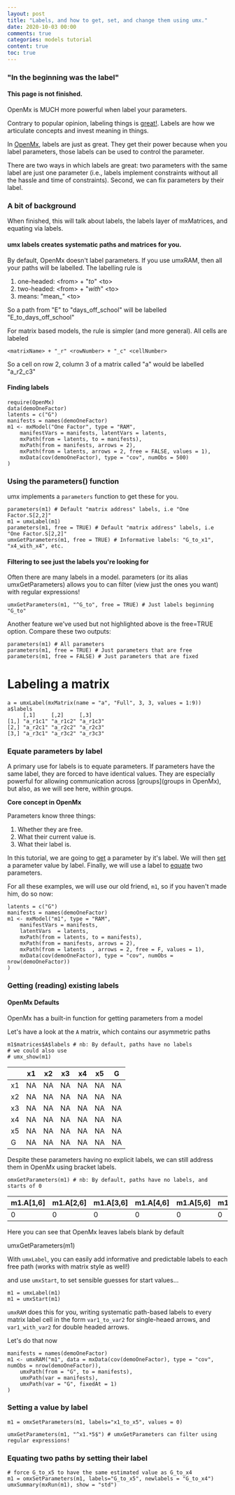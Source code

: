 ```yaml
---
layout: post
title: "Labels, and how to get, set, and change them using umx."
date: 2020-10-03 00:00
comments: true
categories: models tutorial
content: true
toc: true
---
```


### "In the beginning was the  label"

#### This page is not finished.


OpenMx is MUCH more powerful when label your parameters.

Contrary to popular opinion, labeling things is [great!](http://www.amazon.com/Origin-Concepts-Oxford-Cognitive-Development). Labels are how we articulate concepts and invest meaning in things.

In [OpenMx](http://openmx.psyc.virginia.edu), labels are just as great. They get their power because when you label parameters, those labels can be used to control the parameter.

There are two ways in which labels are great: two parameters with the same label are just one parameter (i.e., labels implement constraints without all the hassle and time of constraints). Second, we can fix parameters by their label.

<a name="background"></a>
### A bit of background

When finished, this will talk about labels, the labels layer of mxMatrices, and equating via labels.

####  umx labels creates systematic paths and matrices for you.
By default, OpenMx doesn't label parameters. If you use umxRAM, then all your paths will be labelled. The labelling rule is

1. one-headed: &lt;from&gt; + &quot;_to_&quot; &lt;to&gt;
2. two-headed: &lt;from&gt; + &quot;_with_&quot; &lt;to&gt;
3. means: &quot;mean_&quot; &lt;to&gt;

So a path from "E" to "days_off_school" will be labelled "E_to_days_off_school"

For matrix based models, the rule is simpler (and more general). All cells are labeled

```splus
<matrixName> + "_r" <rowNumber> + "_c" <cellNumber>

```

So a cell on row 2, column 3 of a matrix called "a" would be labelled "a_r2_c3"

<a name = "finding"></a>
#### Finding labels

```splus
require(OpenMx)
data(demoOneFactor)
latents = c("G")
manifests = names(demoOneFactor)
m1 <- mxModel("One Factor", type = "RAM",
	manifestVars = manifests, latentVars = latents,
	mxPath(from = latents, to = manifests),
	mxPath(from = manifests, arrows = 2),
	mxPath(from = latents, arrows = 2, free = FALSE, values = 1),
	mxData(cov(demoOneFactor), type = "cov", numObs = 500)
)

```
###  Using the parameters()  function
umx implements a `parameters` function to get these for you.

```splus
parameters(m1) # Default "matrix address" labels, i.e "One Factor.S[2,2]"
m1 = umxLabel(m1)
parameters(m1, free = TRUE) # Default "matrix address" labels, i.e "One Factor.S[2,2]"
umxGetParameters(m1, free = TRUE) # Informative labels: "G_to_x1", "x4_with_x4", etc.

```

#### Filtering to see just the labels you're looking for

Often there are many labels in a model. parameters (or its alias umxGetParameters) allows you to can filter (view just the ones you want) with regular expressions!

```splus
umxGetParameters(m1, "^G_to", free = TRUE) # Just labels beginning "G_to"
```
Another feature we've used but not highlighted above is the free=TRUE option. Compare these two outputs:

```splus
parameters(m1) # All parameters
parameters(m1, free = TRUE) # Just parameters that are free
parameters(m1, free = FALSE) # Just parameters that are fixed
```

# Labeling a matrix

```splus
a = umxLabel(mxMatrix(name = "a", "Full", 3, 3, values = 1:9))
a$labels
     [,1]     [,2]     [,3]    
[1,] "a_r1c1" "a_r1c2" "a_r1c3"
[2,] "a_r2c1" "a_r2c2" "a_r2c3"
[3,] "a_r3c1" "a_r3c2" "a_r3c3"

```

<a name = "equating"></a>
### Equate parameters by label
A primary use for labels is to equate parameters. If parameters have the same label, they are forced to have identical values. They are especially powerful for allowing communication across [groups](groups in OpenMx), but also, as we will see here, within groups.

**Core concept in OpenMx**

Parameters know three things:
1. Whether they are free.
2. What their current value is.
3. What their label is.

In this tutorial, we are going to [get](#getLabels) a parameter by it's label. We will then [set](#setLabels) a parameter value by label. Finally, we will use a label to [equate](#equate) two parameters.

For all these examples, we will use our old friend, `m1`, so if you haven't made him, do so now:

``` splus
latents = c("G")
manifests = names(demoOneFactor)
m1 <- mxModel("m1", type = "RAM",
	manifestVars = manifests,
	latentVars  = latents,
	mxPath(from = latents, to = manifests),
	mxPath(from = manifests, arrows = 2),
	mxPath(from = latents  , arrows = 2, free = F, values = 1),
	mxData(cov(demoOneFactor), type = "cov", numObs = nrow(demoOneFactor))
)
```

<a name="getLabels"></a>
### Getting (reading) existing labels

#### OpenMx Defaults

OpenMx has a built-in function for getting parameters from a model

Let's have a look at the `A` matrix, which contains our asymmetric paths

```splus
m1$matrices$A$labels # nb: By default, paths have no labels
# we could also use
# umx_show(m1)
```

|   | x1 | x2 | x3 | x4 | x5 |  G |
|---|----|----|----|----|----|----|
|x1 | NA | NA | NA | NA | NA | NA |
|x2 | NA | NA | NA | NA | NA | NA |
|x3 | NA | NA | NA | NA | NA | NA |
|x4 | NA | NA | NA | NA | NA | NA |
|x5 | NA | NA | NA | NA | NA | NA |
|G  | NA | NA | NA | NA | NA | NA |

Despite these parameters having no explicit labels, we can still address them in OpenMx using bracket labels.

```splus
omxGetParameters(m1) # nb: By default, paths have no labels, and starts of 0
```

| m1.A[1,6] |  m1.A[2,6] |  m1.A[3,6] |  m1.A[4,6] |  m1.A[5,6] |  m1.S[1,1] |  m1.S[2,2] | m1.S[3,3] |  m1.S[4,4] |  m1.S[5,5] |  
|-----------|------------|------------|------------|------------|------------|------------|-----------|------------|------------|  
|        0  |         0  |       0    |     0      |  0         |    0       |     0      |    0      |    0       |         0  |

Here you can see that OpenMx leaves labels blank by default

umxGetParameters(m1)

With `umxLabel`, you can easily add informative and predictable labels to each free path (works with matrix style as well!)

and use `umxStart`, to set sensible guesses for start values...

``` splus
m1 = umxLabel(m1)
m1 = umxStart(m1)
```

`umxRAM` does this for you, writing systematic path-based labels to every matrix label cell in the form `var1_to_var2` for single-heaed arrows, and `var1_with_var2` for double headed arrows.

Let's do that now

``` splus
manifests = names(demoOneFactor)
m1 <- umxRAM("m1", data = mxData(cov(demoOneFactor), type = "cov", numObs = nrow(demoOneFactor)),
	umxPath(from = "G", to = manifests),
	umxPath(var = manifests),
	umxPath(var = "G", fixedAt = 1)	
)
```

<a name="setLabels"></a>
### Setting a value by label

``` splus
m1 = omxSetParameters(m1, labels="x1_to_x5", values = 0)

umxGetParameters(m1, "^x1.*5$") # umxGetParameters can filter using regular expressions!
```

<a name="equate"></a>
### Equating two paths by  setting their label

``` splus
# force G_to_x5 to have the same estimated value as G_to_x4
m1 = omxSetParameters(m1, labels="G_to_x5", newlabels = "G_to_x4")
umxSummary(mxRun(m1), show = "std")
```
